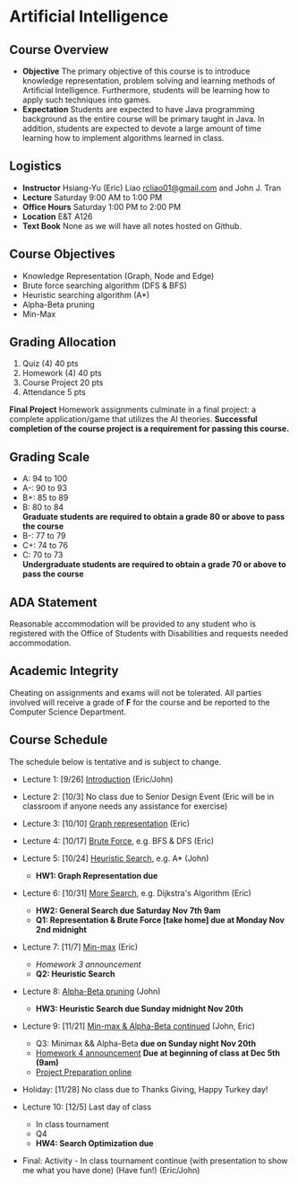 # Artificial Intelligence

## Course Overview

- **Objective** The primary objective of this course is to introduce knowledge representation, problem solving and learning methods of Artificial Intelligence. Furthermore, students will be learning how to apply such techniques into  games.
- **Expectation** Students are expected to have Java programming background as the entire course will be primary taught in Java. In addition, students are expected to devote a large amount of time learning how to implement algorithms learned in class.

## Logistics

- **Instructor** Hsiang-Yu (Eric) Liao [rcliao01@gmail.com](mailto:rcliao01@gmail.com) and John J. Tran
- **Lecture** Saturday 9:00 AM to 1:00 PM
- **Office Hours** Saturday 1:00 PM to 2:00 PM
- **Location** E&T A126
- **Text Book** None as we will have all notes hosted on Github.

## Course Objectives

* Knowledge Representation (Graph, Node and Edge)
* Brute force searching algorithm (DFS & BFS)
* Heuristic searching algorithm (A*)
* Alpha-Beta pruning
* Min-Max

## Grading Allocation

1. Quiz (4) 40 pts
2. Homework (4) 40 pts
3. Course Project 20 pts
4. Attendance 5 pts

**Final Project** Homework assignments culminate in a final project: a complete application/game that utilizes the AI theories. **Successful completion of the course project is a requirement for passing this course.**

## Grading Scale

* A: 94 to 100
* A-: 90 to 93
* B+: 85 to 89
* B: 80 to 84  
**Graduate students are required to obtain a grade 80 or above to pass the course**
* B-: 77 to 79
* C+: 74 to 76
* C: 70 to 73  
**Undergraduate students are required to obtain a grade 70 or above to pass the course**

## ADA Statement

Reasonable accommodation will be provided to any student who is registered with the Office of Students with Disabilities and requests needed accommodation.

## Academic Integrity

Cheating on assignments and exams will not be tolerated. All parties involved will receive a grade of **F** for the course and be reported to the Computer Science Department.

## Course Schedule

The schedule below is tentative and is subject to change.

* Lecture 1: [9/26] [Introduction](documents/notes/introduction.md) (Eric/John)

* Lecture 2: [10/3] No class due to Senior Design Event (Eric will be in classroom if anyone needs any assistance for exercise)

* Lecture 3: [10/10] [Graph representation](documents/notes/graph-representation.md) (Eric)

* Lecture 4: [10/17] [Brute Force](documents/notes/general-search.md), e.g. BFS & DFS (Eric)

* Lecture 5: [10/24] [Heuristic Search](documents/notes/advanced-search.md), e.g. A\* (John)
    * **HW1: Graph Representation due**

* Lecture 6: [10/31] [More Search](documents/notes/dijkstra-algorithm.md), e.g. Dijkstra's Algorithm (Eric)
    * **HW2: General Search due Saturday Nov 7th 9am**
    * **Q1: Representation & Brute Force [take home] due at Monday Nov 2nd midnight**

* Lecture 7: [11/7] [Min-max](documents/notes/min-max.md) (Eric)
    * *Homework 3 announcement*
    * **Q2: Heuristic Search**

* Lecture 8: [Alpha-Beta pruning](documents/notes/alpha-beta-pruning.md) (John)
    * **HW3: Heuristic Search due Sunday midnight Nov 20th**

* Lecture 9: [11/21] [Min-max & Alpha-Beta continued](documents/notes/alpha-beta-pruning-coninued.md) (John, Eric)
    * Q3: Minimax && Alpha-Beta **due on Sunday night Nov 20th**
    * [Homework 4 announcement](documents/homeworks/homework4.md) **Due at beginning of class at Dec 5th (9am)**
    * [Project Preparation online](documents/final-project/project.md)

* Holiday: [11/28] No class due to Thanks Giving, Happy Turkey day!

* Lecture 10: [12/5] Last day of class
    * In class tournament
    * Q4
    * **HW4: Search Optimization due**

* Final: Activity - In class tournament continue (with presentation to show me what you have done) (Have fun!) (Eric/John)
